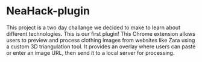 # NeaHack-plugin
This project is a two day challange we decided to make to learn about different technologies. This is our first plugin!
This Chrome extension allows users to preview and process clothing images from websites like Zara using a custom 3D triangulation tool. It provides an overlay where users can paste or enter an image URL, then send it to a local server for processing.
